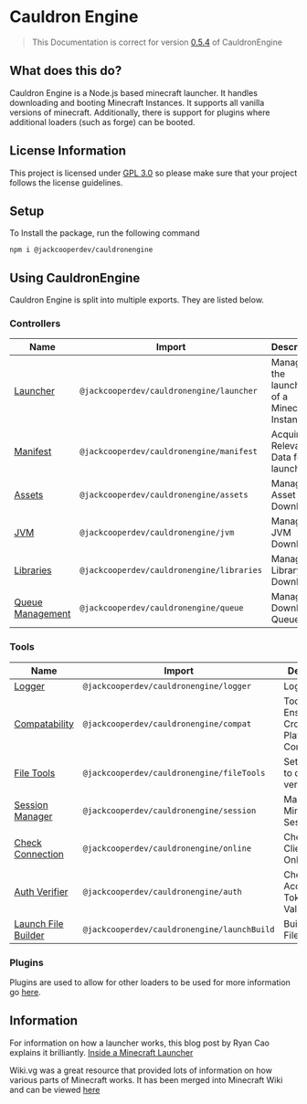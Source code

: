 # Cauldron Engine

> This Documentation is correct for version [0.5.4](https://github.com/jackcooperdev/CauldronEngine/releases/tag/0.5.4)
> of CauldronEngine

## What does this do?

Cauldron Engine is a Node.js based minecraft launcher. It handles downloading and booting Minecraft Instances. It
supports all vanilla versions of minecraft. Additionally, there is support for plugins where additional loaders (such as
forge) can be booted.

## License Information

This project is licensed under [GPL 3.0](https://choosealicense.com/licenses/gpl-3.0/) so please make sure that your
project follows the license guidelines.

## Setup

To Install the package, run the following command

```
npm i @jackcooperdev/cauldronengine
```

## Using CauldronEngine

Cauldron Engine is split into multiple exports. They are listed below.

### Controllers

| Name                                                                     | Import                                    | Description                                   |
|--------------------------------------------------------------------------|-------------------------------------------|-----------------------------------------------|
| [Launcher](https://docs.cauldronmc.com/engine/controllers/launcher)      | `@jackcooperdev/cauldronengine/launcher`  | Manages the launching of a Minecraft Instance |
| [Manifest](https://docs.cauldronmc.com/engine/controllers/manifest)      | `@jackcooperdev/cauldronengine/manifest`  | Acquires Relevant Data for launch             |
| [Assets](https://docs.cauldronmc.com/engine/controllers/asset)           | `@jackcooperdev/cauldronengine/assets`    | Manages Asset Download                        |
| [JVM](https://docs.cauldronmc.com/engine/controllers/jvm)                | `@jackcooperdev/cauldronengine/jvm`       | Manages JVM Download                          |
| [Libraries](https://docs.cauldronmc.com/engine/controllers/library)      | `@jackcooperdev/cauldronengine/libraries` | Manages Library Download                      |
| [Queue Management](https://docs.cauldronmc.com/engine/controllers/queue) | `@jackcooperdev/cauldronengine/queue`     | Manages Download Queues                       |

### Tools

| Name                                                                    | Import                                      | Description                                 |
|-------------------------------------------------------------------------|---------------------------------------------|---------------------------------------------|
| [Logger](https://docs.cauldronmc.com/engine/tools/logger)               | `@jackcooperdev/cauldronengine/logger`      | Logging                                     |
| [Compatability](https://docs.cauldronmc.com/engine/tools/compat)        | `@jackcooperdev/cauldronengine/compat`      | Tool to Ensure Cross-Platform Compatability |
| [File Tools](https://docs.cauldronmc.com/engine/tools/file)             | `@jackcooperdev/cauldronengine/fileTools`   | Set of Tools to download / verify files     |
| [Session Manager](https://docs.cauldronmc.com/engine/tools/session)     | `@jackcooperdev/cauldronengine/session`     | Manages Minecraft Sessions                  |
| [Check Connection](https://docs.cauldronmc.com/engine/tools/connection) | `@jackcooperdev/cauldronengine/online`      | Checks if Client is Online                  |
| [Auth Verifier](https://docs.cauldronmc.com/engine/tools/auth)          | `@jackcooperdev/cauldronengine/auth`        | Check Access Token Validity                 |
| [Launch File Builder](https://docs.cauldronmc.com/engine/tools/launch)  | `@jackcooperdev/cauldronengine/launchBuild` | Builds launch File                          |

### Plugins

Plugins are used to allow for other loaders to be used for more information go [here]().

## Information

For information on how a launcher works, this blog post by Ryan Cao explains it brilliantly.
[Inside a Minecraft Launcher](https://ryanccn.dev/posts/inside-a-minecraft-launcher/)

Wiki.vg was a great resource that provided lots of information on how various parts of Minecraft works.
It has been merged into Minecraft Wiki
and can be viewed [here](https://minecraft.wiki/w/Microsoft_authentication#Navigation)
